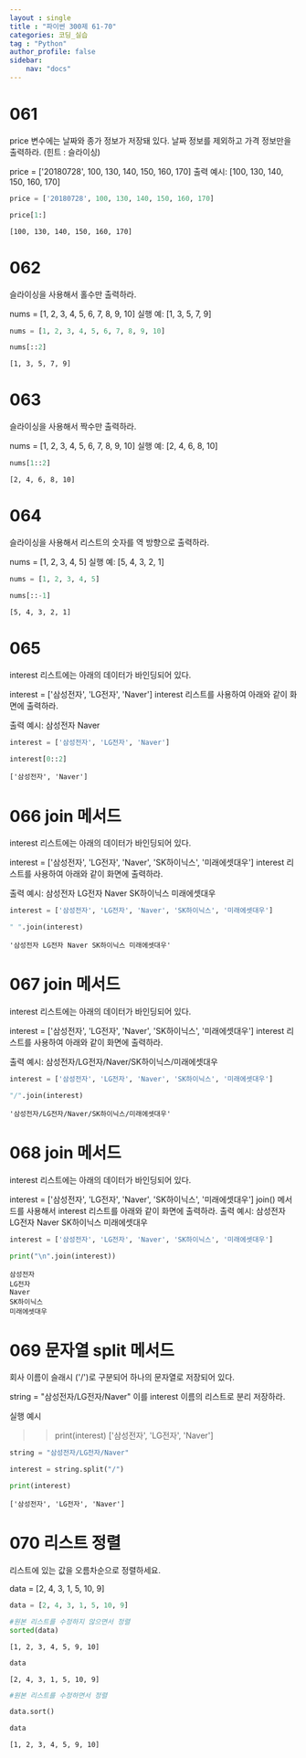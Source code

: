 ```yaml
---
layout : single
title : "파이썬 300제 61-70"
categories: 코딩_실습
tag : "Python"
author_profile: false
sidebar:
    nav: "docs"
---
```

# 061
price 변수에는 날짜와 종가 정보가 저장돼 있다. 날짜 정보를 제외하고 가격 정보만을 출력하라. (힌트 : 슬라이싱)

price = ['20180728', 100, 130, 140, 150, 160, 170]
출력 예시:
[100, 130, 140, 150, 160, 170] 


```python
price = ['20180728', 100, 130, 140, 150, 160, 170]
```


```python
price[1:]
```




    [100, 130, 140, 150, 160, 170]



# 062
슬라이싱을 사용해서 홀수만 출력하라.

nums = [1, 2, 3, 4, 5, 6, 7, 8, 9, 10]
실행 예:
[1, 3, 5, 7, 9] 


```python
nums = [1, 2, 3, 4, 5, 6, 7, 8, 9, 10]
```


```python
nums[::2]
```




    [1, 3, 5, 7, 9]



# 063
슬라이싱을 사용해서 짝수만 출력하라.

nums = [1, 2, 3, 4, 5, 6, 7, 8, 9, 10]
실행 예:
[2, 4, 6, 8, 10] 


```python
nums[1::2]
```




    [2, 4, 6, 8, 10]



# 064
슬라이싱을 사용해서 리스트의 숫자를 역 방향으로 출력하라.

nums = [1, 2, 3, 4, 5]
실행 예:
[5, 4, 3, 2, 1] 


```python
nums = [1, 2, 3, 4, 5]
```


```python
nums[::-1]
```




    [5, 4, 3, 2, 1]



# 065 
interest 리스트에는 아래의 데이터가 바인딩되어 있다.

interest = ['삼성전자', 'LG전자', 'Naver']
interest 리스트를 사용하여 아래와 같이 화면에 출력하라.

출력 예시:
삼성전자 Naver


```python
interest = ['삼성전자', 'LG전자', 'Naver']
```


```python
interest[0::2]
```




    ['삼성전자', 'Naver']



# 066 join 메서드
interest 리스트에는 아래의 데이터가 바인딩되어 있다.

interest = ['삼성전자', 'LG전자', 'Naver', 'SK하이닉스', '미래에셋대우']
interest 리스트를 사용하여 아래와 같이 화면에 출력하라.

출력 예시:
삼성전자 LG전자 Naver SK하이닉스 미래에셋대우 


```python
interest = ['삼성전자', 'LG전자', 'Naver', 'SK하이닉스', '미래에셋대우']
```


```python
" ".join(interest)
```




    '삼성전자 LG전자 Naver SK하이닉스 미래에셋대우'



# 067 join 메서드
interest 리스트에는 아래의 데이터가 바인딩되어 있다.

interest = ['삼성전자', 'LG전자', 'Naver', 'SK하이닉스', '미래에셋대우']
interest 리스트를 사용하여 아래와 같이 화면에 출력하라.

출력 예시:
삼성전자/LG전자/Naver/SK하이닉스/미래에셋대우 


```python
interest = ['삼성전자', 'LG전자', 'Naver', 'SK하이닉스', '미래에셋대우']
```


```python
"/".join(interest)
```




    '삼성전자/LG전자/Naver/SK하이닉스/미래에셋대우'



# 068 join 메서드
interest 리스트에는 아래의 데이터가 바인딩되어 있다.

interest = ['삼성전자', 'LG전자', 'Naver', 'SK하이닉스', '미래에셋대우']
join() 메서드를 사용해서 interest 리스트를 아래와 같이 화면에 출력하라.
출력 예시:
삼성전자
LG전자
Naver
SK하이닉스
미래에셋대우


```python
interest = ['삼성전자', 'LG전자', 'Naver', 'SK하이닉스', '미래에셋대우']
```


```python
print("\n".join(interest))
```

    삼성전자
    LG전자
    Naver
    SK하이닉스
    미래에셋대우
    

# 069 문자열 split 메서드
회사 이름이 슬래시 ('/')로 구분되어 하나의 문자열로 저장되어 있다.

string = "삼성전자/LG전자/Naver"
이를 interest 이름의 리스트로 분리 저장하라.

실행 예시
>> print(interest)
['삼성전자', 'LG전자', 'Naver']


```python
string = "삼성전자/LG전자/Naver" 
```


```python
interest = string.split("/")
```


```python
print(interest)
```

    ['삼성전자', 'LG전자', 'Naver']
    

# 070 리스트 정렬
리스트에 있는 값을 오름차순으로 정렬하세요.

data = [2, 4, 3, 1, 5, 10, 9]


```python
data = [2, 4, 3, 1, 5, 10, 9]
```


```python
#원본 리스트를 수정하지 않으면서 정렬
sorted(data)
```




    [1, 2, 3, 4, 5, 9, 10]




```python
data
```




    [2, 4, 3, 1, 5, 10, 9]




```python
#원본 리스트를 수정하면서 정렬
```


```python
data.sort()
```


```python
data
```




    [1, 2, 3, 4, 5, 9, 10]




```python

```
